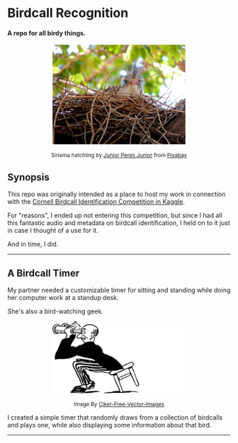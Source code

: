 # Birdcall Recognition

#### A repo for all birdy things.
<p align="center"><img src="img/siriema.jpg" width=300></p>
<p align="center" style="font-size: 12px">Siriema hatchling by <a href="https://pixabay.com/users/jrperes-103619/?utm_source=link-attribution&amp;utm_medium=referral&amp;utm_campaign=image&amp;utm_content=634171">Junior Peres Junior</a> from <a href="https://pixabay.com/?utm_source=link-attribution&amp;utm_medium=referral&amp;utm_campaign=image&amp;utm_content=634171">Pixabay</a></p>
  
## Synopsis

This repo was originally intended as a place to host my work in connection with the [Cornell Birdcall Identification Competition in Kaggle](https://www.kaggle.com/c/birdsong-recognition).

For "reasons", I ended up not entering this competition, but since I had all this fantastic audio and metadata on birdcall  identification, I held on to it just in case I thought of a use for it.

And in time, I did.

---

## A Birdcall Timer

My partner needed a customizable timer for sitting and standing while doing her computer work at a standup desk. 

She's also a bird-watching geek. 
<p align="center"><img src="img/birdwatcher.png" width=300></p>
<p align="center" style="font-size: 12px">Image By <a href="https://pixabay.com/users/clker-free-vector-images-3736/?utm_source=link-attribution&amp;utm_medium=referral&amp;utm_campaign=image&amp;utm_content=40093">Clker-Free-Vector-Images</a></a>

I created a simple timer that randomly draws from a collection of birdcalls and plays one, while also displaying some information about that bird.


---